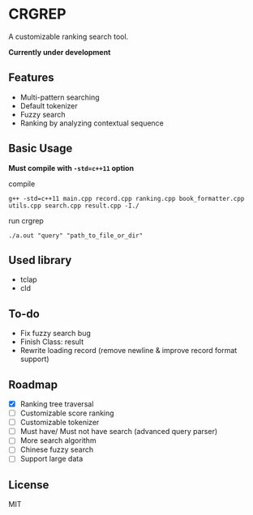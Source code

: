 # CRGREP

A customizable ranking search tool.

**Currently under development**

## Features

- Multi-pattern searching
- Default tokenizer
- Fuzzy search
- Ranking by analyzing contextual sequence

## Basic Usage

**Must compile with `-std=c++11` option**

compile
```
g++ -std=c++11 main.cpp record.cpp ranking.cpp book_formatter.cpp utils.cpp search.cpp result.cpp -I./
```

run crgrep
```
./a.out "query" "path_to_file_or_dir"
```

## Used library

- tclap
- cld 

## To-do

- Fix fuzzy search bug
- Finish Class: result
- Rewrite loading record (remove newline & improve record format support)

## Roadmap

- [x] Ranking tree traversal
- [ ] Customizable score ranking
- [ ] Customizable tokenizer
- [ ] Must have/ Must not have search (advanced query parser)
- [ ] More search algorithm
- [ ] Chinese fuzzy search
- [ ] Support large data

## License

MIT
